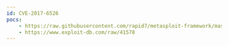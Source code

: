 ```yaml
---
id: CVE-2017-6526
pocs:
    - https://raw.githubusercontent.com/rapid7/metasploit-framework/master/modules/exploits/linux/http/dnalims_admin_exec.rb
    - https://www.exploit-db.com/raw/41578
---
```

